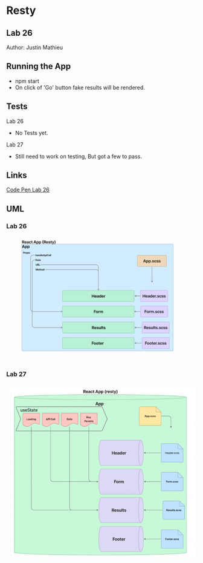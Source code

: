 # **Resty**

## **Lab 26**

Author: Justin Mathieu

## **Running the App**

- npm start
- On click of 'Go' button fake results will be rendered.

## **Tests**

Lab 26

- No Tests yet.

Lab 27

- Still need to work on testing, But got a few to pass.

## **Links**

[Code Pen Lab 26](https://codesandbox.io/p/github/Justin-Mathieu/Resty/main?file=%2Fsrc%2FComponents%2FHeader%2Findex.jsx%3A1%2C1&layout=%257B%2522sidebarPanel%2522%253A%2522EXPLORER%2522%252C%2522rootPanelGroup%2522%253A%257B%2522direction%2522%253A%2522horizontal%2522%252C%2522type%2522%253A%2522PANEL_GROUP%2522%252C%2522id%2522%253A%2522ROOT_LAYOUT%2522%252C%2522panels%2522%253A%255B%257B%2522type%2522%253A%2522PANEL_GROUP%2522%252C%2522direction%2522%253A%2522horizontal%2522%252C%2522id%2522%253A%2522EDITOR%2522%252C%2522panels%2522%253A%255B%257B%2522type%2522%253A%2522PANEL_GROUP%2522%252C%2522direction%2522%253A%2522vertical%2522%252C%2522id%2522%253A%2522clj4xidkl00ef356myvplrlwy%2522%252C%2522panels%2522%253A%255B%257B%2522type%2522%253A%2522PANEL%2522%252C%2522panelType%2522%253A%2522TABS%2522%252C%2522id%2522%253A%2522clj4xmgkw01ib356mzzhidrk4%2522%257D%252C%257B%2522type%2522%253A%2522PANEL%2522%252C%2522panelType%2522%253A%2522TABS%2522%252C%2522id%2522%253A%2522clj4xmgkw01ia356mosvkta83%2522%257D%255D%252C%2522sizes%2522%253A%255B50%252C50%255D%257D%255D%252C%2522sizes%2522%253A%255B100%255D%257D%252C%257B%2522type%2522%253A%2522PANEL_GROUP%2522%252C%2522direction%2522%253A%2522horizontal%2522%252C%2522id%2522%253A%2522DEVTOOLS%2522%252C%2522panels%2522%253A%255B%257B%2522type%2522%253A%2522PANEL%2522%252C%2522panelType%2522%253A%2522TABS%2522%252C%2522id%2522%253A%2522clj4xidkl00eg356mjdooqjth%2522%257D%255D%252C%2522sizes%2522%253A%255B100%255D%257D%255D%252C%2522sizes%2522%253A%255B57.12531517076525%252C42.87468482923475%255D%257D%252C%2522tabbedPanels%2522%253A%257B%2522clj4xmgkw01ib356mzzhidrk4%2522%253A%257B%2522id%2522%253A%2522clj4xmgkw01ib356mzzhidrk4%2522%252C%2522activeTabId%2522%253A%2522clj4xqazo00fy356mgr5chh8v%2522%252C%2522tabs%2522%253A%255B%257B%2522type%2522%253A%2522FILE%2522%252C%2522filepath%2522%253A%2522%252Fsrc%252FComponents%252FHeader%252Findex.jsx%2522%252C%2522id%2522%253A%2522clj4xqazo00fy356mgr5chh8v%2522%252C%2522mode%2522%253A%2522temporary%2522%252C%2522state%2522%253A%2522IDLE%2522%257D%255D%257D%252C%2522clj4xidkl00eg356mjdooqjth%2522%253A%257B%2522id%2522%253A%2522clj4xidkl00eg356mjdooqjth%2522%252C%2522activeTabId%2522%253A%2522clj4xo16h00cp356mrtbdrcuj%2522%252C%2522tabs%2522%253A%255B%257B%2522id%2522%253A%2522clj4xo16h00cp356mrtbdrcuj%2522%252C%2522mode%2522%253A%2522permanent%2522%252C%2522type%2522%253A%2522TASK_LOG%2522%252C%2522taskId%2522%253A%2522build%2522%257D%252C%257B%2522type%2522%253A%2522TASK_LOG%2522%252C%2522taskId%2522%253A%2522start%2522%252C%2522id%2522%253A%2522clj4xotng0079356mjb35ti8n%2522%252C%2522mode%2522%253A%2522permanent%2522%257D%252C%257B%2522type%2522%253A%2522TASK_PORT%2522%252C%2522taskId%2522%253A%2522start%2522%252C%2522port%2522%253A3000%252C%2522id%2522%253A%2522clj4xowxn00ci356mpyegwb9g%2522%252C%2522mode%2522%253A%2522permanent%2522%252C%2522path%2522%253A%2522%2522%257D%255D%257D%252C%2522clj4xmgkw01ia356mosvkta83%2522%253A%257B%2522id%2522%253A%2522clj4xmgkw01ia356mosvkta83%2522%252C%2522tabs%2522%253A%255B%255D%257D%257D%252C%2522showDevtools%2522%253Atrue%252C%2522showSidebar%2522%253Atrue%252C%2522sidebarPanelSize%2522%253A10%257D)

## **UML**

### Lab 26

![UML Lab 26](./assets/LAB-26-UML.png)

### Lab 27

![UML Lab 27](./assets/LAB-27.png)